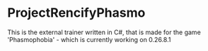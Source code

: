 # ProjectRencifyPhasmo
This is the external trainer written in C#, that is made for the game 'Phasmophobia' - which is currently working on 0.26.8.1
